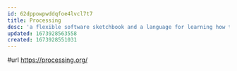 ```yaml
---
id: 62dppowpwddqfoe4lvcl7t7
title: Processing
desc: 'a flexible software sketchbook and a language for learning how to code'
updated: 1673928563558
created: 1673928551031
---
```


#url https://processing.org/